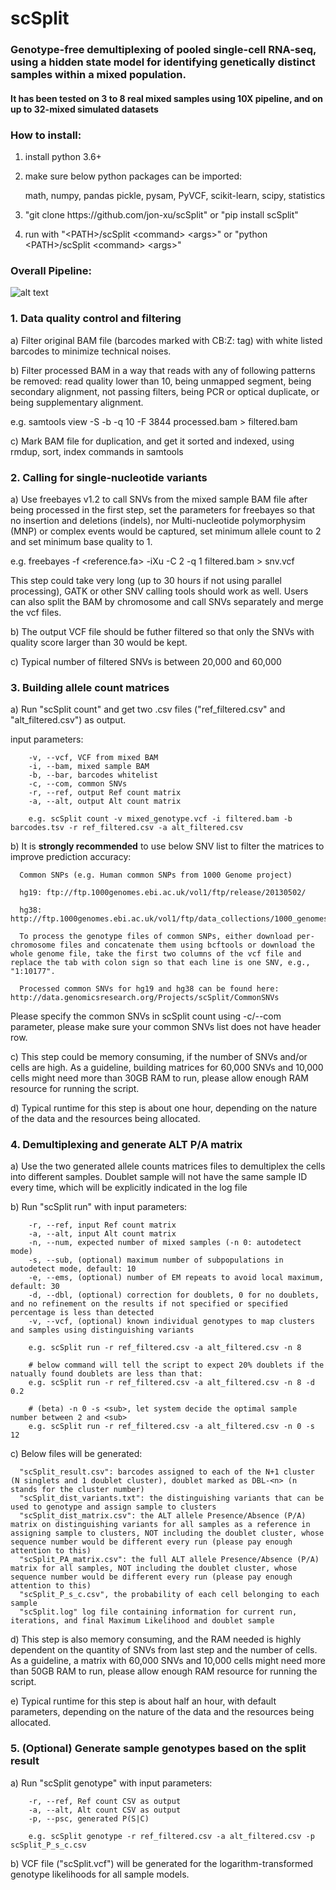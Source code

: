 # scSplit
### Genotype-free demultiplexing of pooled single-cell RNA-seq, using a hidden state model for identifying genetically distinct samples within a mixed population.  
#### It has been tested on 3 to 8 real mixed samples using 10X pipeline, and on up to 32-mixed simulated datasets

### How to install:
  1) install python 3.6+
  2) make sure below python packages can be imported:
  
     math, numpy, pandas pickle, pysam, PyVCF, scikit-learn, scipy, statistics
  3) "git clone https://<span></span>github.com/jon-xu/scSplit" or "pip  install scSplit"
  4) run with "\<PATH\>/scSplit \<command\> \<args\>" or "python \<PATH\>/scSplit \<command\> \<args\>" 

### Overall Pipeline:

![alt text](https://github.com/jon-xu/scSplit/blob/master/man/workflow.png)

### 1. Data quality control and filtering
   a) Filter original BAM file (barcodes marked with CB:Z: tag) with white listed barcodes to minimize technical noises.
   
   b) Filter processed BAM in a way that reads with any of following patterns be removed: read quality lower than 10,  being unmapped segment, being secondary alignment, not passing filters, being PCR or optical duplicate, or being supplementary alignment.
   
   e.g. samtools view -S -b -q 10 -F 3844 processed.bam > filtered.bam
   
   c) Mark BAM file for duplication, and get it sorted and indexed, using rmdup, sort, index commands in samtools
   
### 2. Calling for single-nucleotide variants
   a) Use freebayes v1.2 to call SNVs from the mixed sample BAM file after being processed in the first step, set the parameters for freebayes so that no insertion and deletions (indels), nor Multi-nucleotide polymorphysim (MNP) or complex events would be captured, set minimum allele count to 2 and set minimum base quality to 1.
   
   e.g. freebayes -f <reference.fa> -iXu -C 2 -q 1 filtered.bam > snv.vcf
   
   This step could take very long (up to 30 hours if not using parallel processing), GATK or other SNV calling tools should work as well.  Users can also split the BAM by chromosome and call SNVs separately and merge the vcf files.
   
   b) The output VCF file should be futher filtered so that only the SNVs with quality score larger than 30 would be kept.
   
   c) Typical number of filtered SNVs is between 20,000 and 60,000

### 3. Building allele count matrices
   a) Run "scSplit count" and get two .csv files ("ref_filtered.csv" and "alt_filtered.csv") as output.
   
   input parameters:
      
        -v, --vcf, VCF from mixed BAM
        -i, --bam, mixed sample BAM        
        -b, --bar, barcodes whitelist
        -c, --com, common SNVs    
        -r, --ref, output Ref count matrix        
        -a, --alt, output Alt count matrix
        
        e.g. scSplit count -v mixed_genotype.vcf -i filtered.bam -b barcodes.tsv -r ref_filtered.csv -a alt_filtered.csv
   
   b) It is **strongly recommended** to use below SNV list to filter the matrices to improve prediction accuracy:

      Common SNPs (e.g. Human common SNPs from 1000 Genome project)
   
      hg19: ftp://ftp.1000genomes.ebi.ac.uk/vol1/ftp/release/20130502/
   
      hg38: http://ftp.1000genomes.ebi.ac.uk/vol1/ftp/data_collections/1000_genomes_project/release/20181203_biallelic_SNV/
        
      To process the genotype files of common SNPs, either download per-chromosome files and concatenate them using bcftools or download the whole genome file, take the first two columns of the vcf file and replace the tab with colon sign so that each line is one SNV, e.g., "1:10177". 
      
      Processed common SNVs for hg19 and hg38 can be found here: http://data.genomicsresearch.org/Projects/scSplit/CommonSNVs

   Please specify the common SNVs in scSplit count using -c/--com parameter, please make sure your common SNVs list does not have header row.
   
   c) This step could be memory consuming, if the number of SNVs and/or cells are high. As a guideline, building matrices for 60,000 SNVs and 10,000 cells might need more than 30GB RAM to run, please allow enough RAM resource for running the script.
   
   d) Typical runtime for this step is about one hour, depending on the nature of the data and the resources being allocated.

### 4. Demultiplexing and generate ALT P/A matrix
   a) Use the two generated allele counts matrices files to demultiplex the cells into different samples.  Doublet sample will not have the same sample ID every time, which will be explicitly indicated in the log file

   b) Run "scSplit run" with input parameters:
      
        -r, --ref, input Ref count matrix        
        -a, --alt, input Alt count matrix        
        -n, --num, expected number of mixed samples (-n 0: autodetect mode)
        -s, --sub, (optional) maximum number of subpopulations in autodetect mode, default: 10
        -e, --ems, (optional) number of EM repeats to avoid local maximum, default: 30
        -d, --dbl, (optional) correction for doublets, 0 for no doublets, and no refinement on the results if not specified or specified percentage is less than detected
        -v, --vcf, (optional) known individual genotypes to map clusters and samples using distinguishing variants

        e.g. scSplit run -r ref_filtered.csv -a alt_filtered.csv -n 8
        
        # below command will tell the script to expect 20% doublets if the natually found doublets are less than that:
        e.g. scSplit run -r ref_filtered.csv -a alt_filtered.csv -n 8 -d 0.2
        
        # (beta) -n 0 -s <sub>, let system decide the optimal sample number between 2 and <sub>
        e.g. scSplit run -r ref_filtered.csv -a alt_filtered.csv -n 0 -s 12

   c) Below files will be generated:

      "scSplit_result.csv": barcodes assigned to each of the N+1 cluster (N singlets and 1 doublet cluster), doublet marked as DBL-<n> (n stands for the cluster number)
      "scSplit_dist_variants.txt": the distinguishing variants that can be used to genotype and assign sample to clusters
      "scSplit_dist_matrix.csv": the ALT allele Presence/Absence (P/A) matrix on distinguishing variants for all samples as a reference in assigning sample to clusters, NOT including the doublet cluster, whose sequence number would be different every run (please pay enough attention to this)
      "scSplit_PA_matrix.csv": the full ALT allele Presence/Absence (P/A) matrix for all samples, NOT including the doublet cluster, whose sequence number would be different every run (please pay enough attention to this)
      "scSplit_P_s_c.csv", the probability of each cell belonging to each sample
      "scSplit.log" log file containing information for current run, iterations, and final Maximum Likelihood and doublet sample
      
   d) This step is also memory consuming, and the RAM needed is highly dependent on the quantity of SNVs from last step and the number of cells. As a guideline, a matrix with 60,000 SNVs and 10,000 cells might need more than 50GB RAM to run, please allow enough RAM resource for running the script.
   
   e) Typical runtime for this step is about half an hour, with default parameters, depending on the nature of the data and the resources being allocated.

### 5. (Optional) Generate sample genotypes based on the split result
   a) Run "scSplit genotype" with input parameters:
       
        -r, --ref, Ref count CSV as output        
        -a, --alt, Alt count CSV as output
        -p, --psc, generated P(S|C)

        e.g. scSplit genotype -r ref_filtered.csv -a alt_filtered.csv -p scSplit_P_s_c.csv
        
   b) VCF file ("scSplit.vcf") will be generated for the logarithm-transformed genotype likelihoods for all sample models.

<br/>

